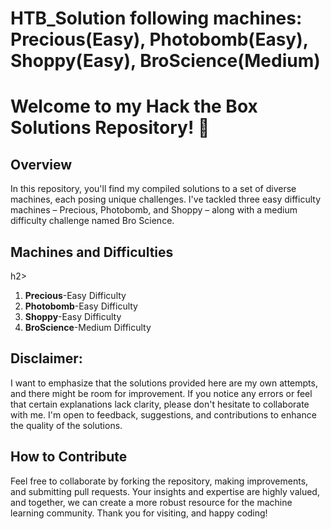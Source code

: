 # HTB_Solution following machines: Precious(Easy), Photobomb(Easy), Shoppy(Easy), BroScience(Medium)

<h1>Welcome to my Hack the Box Solutions Repository! 🚀</h1>

<h2>Overview</h2>
In this repository, you'll find my compiled solutions to a set of diverse machines, each posing unique challenges. I've tackled three easy difficulty machines – Precious, Photobomb, and Shoppy – along with a medium difficulty challenge named Bro Science.


<h2>Machines and Difficulties</h2>h2>
<ol>
    <li><b>Precious</b>-Easy Difficulty</li>
    <li><b>Photobomb</b>-Easy Difficulty</li>
    <li><b>Shoppy</b>-Easy Difficulty</li>
    <li><b>BroScience</b>-Medium Difficulty</li>
</ol>

<h2>Disclaimer:</h2>
I want to emphasize that the solutions provided here are my own attempts, and there might be room for improvement. If you notice any errors or feel that certain explanations lack clarity, please don't hesitate to collaborate with me. I'm open to feedback, suggestions, and contributions to enhance the quality of the solutions.


<h2>How to Contribute</h2>
Feel free to collaborate by forking the repository, making improvements, and submitting pull requests. Your insights and expertise are highly valued, and together, we can create a more robust resource for the machine learning community.
Thank you for visiting, and happy coding!
